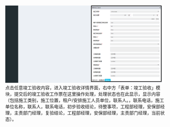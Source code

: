 ![](/assets/竣工验收11.png)点击任意竣工验收内容，进入竣工验收详情界面，右中方「表单：竣工验收」模块，提交后的竣工验收工作票在这里操作处理，处理状态也在此显示，显示内容（包括施工类别，施工位置，租户/安排施工人员单位，联系人。，联系电话，施工单位名称，联系人，联系电话，初步验收结论，待整事项，工程部经理，安保部经理，主责部门经理，复验结论，工程部经理，安保部经理，主责部门经理，当前状态）。

